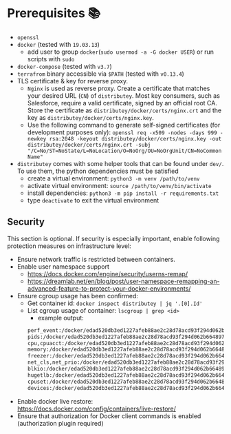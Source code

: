 # Prerequisites 📚
- `openssl`
- `docker` (tested with `19.03.13`)
  - add user to group `docker`(`sudo usermod -a -G docker USER`) or run scripts with `sudo`
- `docker-compose` (tested with `v3.7`)
- `terrafrom` binary accessible via `$PATH` (tested with `v0.13.4`)
- TLS certificate & key for reverse proxy.
  - `Nginx` is used as reverse proxy. Create a certificate that matches your desired URL (`CN`) of `distributey`. Most key consumers, such as Salesforce, require a valid certificate, signed by an official root CA. Store the certificate as `distributey/docker/certs/nginx.crt` and the key as `distributey/docker/certs/nginx.key`.
  - Use the following command to generate self-signed certificates (for development purposes only): `openssl req -x509 -nodes -days 999 -newkey rsa:2048 -keyout distributey/docker/certs/nginx.key -out distributey/docker/certs/nginx.crt -subj "/C=No/ST=NoState/L=NoLocation/O=NoOrg/OU=NoOrgUnit/CN=NoCommonName"`
- `distributey` comes with some helper tools that can be found under `dev/`. To use them, the python dependencies must be satisfied
  - create a virtual environment: `python3 -m venv /path/to/venv`
  - activate virtual environment: `source /path/to/venv/bin/activate`
  - install dependencies: `python3 -m pip install -r requirements.txt`
  - type `deactivate` to exit the virtual environment

## Security

This section is optional. If security is especially important, enable following protection measures on infrastructure level:
- Ensure network traffic is restricted between containers.
- Enable user namespace support
  - https://docs.docker.com/engine/security/userns-remap/
  - https://dreamlab.net/en/blog/post/user-namespace-remapping-an-advanced-feature-to-protect-your-docker-environments/
- Ensure cgroup usage has been confirmed:
  - Get container id: `docker inspect distributey | jq '.[0].Id'`
  - List cgroup usage of container: `lscgroup | grep <id>`
    - example output:
    ```bash
    perf_event:/docker/edad520db3ed1227afeb88ae2c28d78acd93f294d062b6648976c18afe564d0b
    pids:/docker/edad520db3ed1227afeb88ae2c28d78acd93f294d062b6648976c18afe564d0b
    cpu,cpuacct:/docker/edad520db3ed1227afeb88ae2c28d78acd93f294d062b6648976c18afe564d0b
    memory:/docker/edad520db3ed1227afeb88ae2c28d78acd93f294d062b6648976c18afe564d0b
    freezer:/docker/edad520db3ed1227afeb88ae2c28d78acd93f294d062b6648976c18afe564d0b
    net_cls,net_prio:/docker/edad520db3ed1227afeb88ae2c28d78acd93f294d062b6648976c18afe564d0b
    blkio:/docker/edad520db3ed1227afeb88ae2c28d78acd93f294d062b6648976c18afe564d0b
    hugetlb:/docker/edad520db3ed1227afeb88ae2c28d78acd93f294d062b6648976c18afe564d0b
    cpuset:/docker/edad520db3ed1227afeb88ae2c28d78acd93f294d062b6648976c18afe564d0b
    devices:/docker/edad520db3ed1227afeb88ae2c28d78acd93f294d062b6648976c18afe564d0b
    ```
- Enable docker live restore: https://docs.docker.com/config/containers/live-restore/
- Ensure that authorization for Docker client commands is enabled (authorization plugin required)

